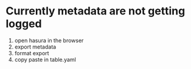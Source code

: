 # Currently metadata are not getting logged

1. open hasura in the browser
2. export metadata
3. format export
4. copy paste in table.yaml
